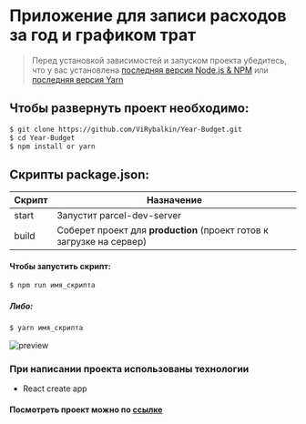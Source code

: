 # Приложение для записи расходов за год и графиком трат

> Перед установкой зависимостей и запуском проекта убедитесь, что у вас установлена [последняя версия Node.js & NPM](https://nodejs.org/en/download/current/) или [последняя версия Yarn](https://classic.yarnpkg.com/en/docs/install)

## Чтобы развернуть проект необходимо:

```sh
$ git clone https://github.com/ViRybalkin/Year-Budget.git
$ cd Year-Budget
$ npm install or yarn
```

## Скрипты package.json:

| Скрипт | Назначение                                                            |
| ------ | --------------------------------------------------------------------- |
| start  | Запустит parcel-dev-server                                            |
| build  | Соберет проект для **production** (проект готов к загрузке на сервер) |

#### Чтобы запустить скрипт:

```sh
$ npm run имя_скрипта
```

##### Либо:

```sh
$ yarn имя_скрипта
```

![preview](https://github.com/ViRybalkin/Year-Budget/blob/main/Preview.jpg)

### При написании проекта использованы технологии

- React create app

#### Посмотреть проект можно по [ссылке](https://virybalkin.github.io/Forkify/dist/)
